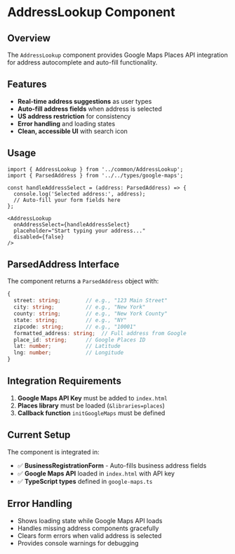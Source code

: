 # AddressLookup Component

## Overview
The `AddressLookup` component provides Google Maps Places API integration for address autocomplete and auto-fill functionality.

## Features
- **Real-time address suggestions** as user types
- **Auto-fill address fields** when address is selected
- **US address restriction** for consistency
- **Error handling** and loading states
- **Clean, accessible UI** with search icon

## Usage

```tsx
import { AddressLookup } from '../common/AddressLookup';
import { ParsedAddress } from '../../types/google-maps';

const handleAddressSelect = (address: ParsedAddress) => {
  console.log('Selected address:', address);
  // Auto-fill your form fields here
};

<AddressLookup
  onAddressSelect={handleAddressSelect}
  placeholder="Start typing your address..."
  disabled={false}
/>
```

## ParsedAddress Interface

The component returns a `ParsedAddress` object with:

```typescript
{
  street: string;        // e.g., "123 Main Street"
  city: string;          // e.g., "New York"
  county: string;        // e.g., "New York County"
  state: string;         // e.g., "NY"
  zipcode: string;       // e.g., "10001"
  formatted_address: string;  // Full address from Google
  place_id: string;      // Google Places ID
  lat: number;           // Latitude
  lng: number;           // Longitude
}
```

## Integration Requirements

1. **Google Maps API Key** must be added to `index.html`
2. **Places library** must be loaded (`&libraries=places`)
3. **Callback function** `initGoogleMaps` must be defined

## Current Setup

The component is integrated in:
- ✅ **BusinessRegistrationForm** - Auto-fills business address fields
- ✅ **Google Maps API** loaded in `index.html` with API key
- ✅ **TypeScript types** defined in `google-maps.ts`

## Error Handling

- Shows loading state while Google Maps API loads
- Handles missing address components gracefully
- Clears form errors when valid address is selected
- Provides console warnings for debugging
